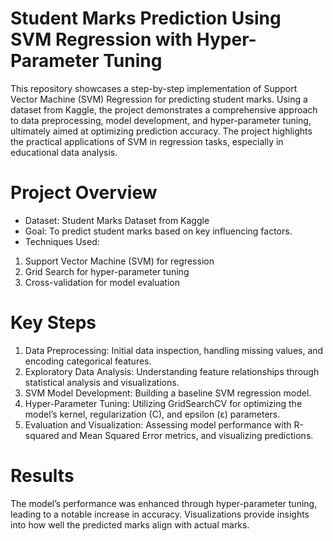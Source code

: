 # Student Marks Prediction Using SVM Regression with Hyper-Parameter Tuning

This repository showcases a step-by-step implementation of Support Vector Machine (SVM) Regression for predicting student marks. Using a dataset from Kaggle, the project demonstrates a comprehensive approach to data preprocessing, model development, and hyper-parameter tuning, ultimately aimed at optimizing prediction accuracy. The project highlights the practical applications of SVM in regression tasks, especially in educational data analysis.

# Project Overview

* Dataset: Student Marks Dataset from Kaggle
* Goal: To predict student marks based on key influencing factors.
* Techniques Used:
1. Support Vector Machine (SVM) for regression
2. Grid Search for hyper-parameter tuning
3. Cross-validation for model evaluation

# Key Steps

1. Data Preprocessing: Initial data inspection, handling missing values, and encoding categorical features.
2. Exploratory Data Analysis: Understanding feature relationships through statistical analysis and visualizations.
3. SVM Model Development: Building a baseline SVM regression model.
4. Hyper-Parameter Tuning: Utilizing GridSearchCV for optimizing the model’s kernel, regularization (C), and epsilon (ε) parameters.
5. Evaluation and Visualization: Assessing model performance with R-squared and Mean Squared Error metrics, and visualizing predictions.

# Results

The model’s performance was enhanced through hyper-parameter tuning, leading to a notable increase in accuracy. Visualizations provide insights into how well the predicted marks align with actual marks.
